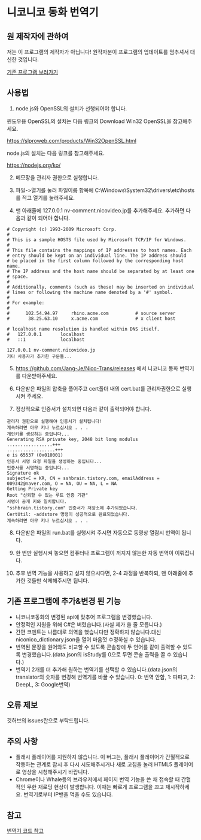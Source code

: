 ﻿# 니코니코 동화 번역기

## 원 제작자에 관하여

저는 이 프로그램의 제작자가 아닙니다! 원작자분이 프로그램의 업데이트를 멈추셔서 대신한 것입니다.

[기존 프로그램 보러가기](https://github.com/009342/Nico-Nico-Video-Translator)

## 사용법

1. node.js와 OpenSSL의 설치가 선행되어야 합니다.

윈도우용 OpenSSL의 설치는 다음 링크의 Download Win32 OpenSSL을 참고해주세요.

https://slproweb.com/products/Win32OpenSSL.html

node.js의 설치는 다음 링크를 참고해주세요.

https://nodejs.org/ko/

2. 메모장을 관리자 권한으로 실행합니다.

3. 파일->열기를 눌러 파일이름 항목에 C:\Windows\System32\drivers\etc\hosts 를 적고 열기를 눌러주세요. 

4. 맨 아래줄에 127.0.0.1 nv-comment.nicovideo.jp를 추가해주세요. 추가하면 다음과 같이 되어야 합니다.
<pre><code># Copyright (c) 1993-2009 Microsoft Corp.
#
# This is a sample HOSTS file used by Microsoft TCP/IP for Windows.
#
# This file contains the mappings of IP addresses to host names. Each
# entry should be kept on an individual line. The IP address should
# be placed in the first column followed by the corresponding host name.
# The IP address and the host name should be separated by at least one
# space.
#
# Additionally, comments (such as these) may be inserted on individual
# lines or following the machine name denoted by a '#' symbol.
#
# For example:
#
#      102.54.94.97     rhino.acme.com          # source server
#       38.25.63.10     x.acme.com              # x client host

# localhost name resolution is handled within DNS itself.
#	127.0.0.1       localhost
#	::1             localhost

127.0.0.1 nv-comment.nicovideo.jp
기타 사용자가 추가한 구문들...</pre></code>

5. https://github.com/Jang-Je/Nico-Trans/releases 에서 니코니코 동화 번역기를 다운받아주세요.

6. 다운받은 파일의 압축을 풀어주고 cert폴더 내의 cert.bat를 관리자권한으로 실행시켜 주세요.

7. 정상적으로 인증서가 설치되면 다음과 같이 출력되어야 합니다.
<pre><code>관리자 권한으로 실행해야 인증서가 설치됩니다!
계속하려면 아무 키나 누르십시오 . . .
개인키를 생성하는 중입니다...
Generating RSA private key, 2048 bit long modulus
.................+++
..................+++
e is 65537 (0x010001)
인증서 서명 요청 파일을 생성하는 중입니다...
인증서를 서명하는 중입니다...
Signature ok
subject=C = KR, CN = sshbrain.tistory.com, emailAddress = 009342@naver.com, O = NA, OU = NA, L = NA
Getting Private key
Root "신뢰할 수 있는 루트 인증 기관"
서명이 공개 키와 일치합니다.
"sshbrain.tistory.com" 인증서가 저장소에 추가되었습니다.
CertUtil: -addstore 명령이 성공적으로 완료되었습니다.
계속하려면 아무 키나 누르십시오 . . .
</pre></code>

8. 다운받은 파일의 run.bat를 실행시켜 주시면 자동으로 동영상 열람시 번역이 됩니다.

9. 한 번만 실행시켜 놓으면 컴퓨터나 프로그램이 꺼지지 않는한 자동 번역이 이뤄집니다.

10. 추후 번역 기능을 사용하고 싶지 않으시다면, 2-4 과정을 반복하되, 맨 아래줄에 추가한 것들만 삭제해주시면 됩니다.

## 기존 프로그램에 추가&변경 된 기능

- 니코니코동화의 변경된 api에 맞추어 프로그램을 변경했습니다.
- 안정적인 지원을 위해 C#은 버렸습니다.(사실 제가 쓸 줄 모릅니다.)
- 간편 코멘트는 나름대로 의역을 했습니다만 정확하지 않습니다.대신 niconico_dictionary.json을 열어 마음껏 수정하실 수 있습니다.
- 번역된 문장을 원어와도 비교할 수 있도록 콘솔창에 두 언어를 같이 출력할 수 있도록 변경했습니다.(data.json의 isStudy를 0으로 두면 콘솔 출력을 끌 수 있습니다.)
- 번역기 2개를 더 추가해 원하는 번역기를 선택할 수 있습니다.(data.json의 translator의 숫자를 변경해 번역기를 바꿀 수 있습니다. 0: 번역 안함, 1: 파파고, 2: DeepL, 3: Google번역)

## 오류 제보
깃허브의 issues란으로 부탁드립니다.

## 주의 사항

- 플래시 플레이어를 지원하지 않습니다. 이 버그는, 플래시 플레이어가 간헐적으로 작동하는 관계로 잠시 후 다시 시도해주시거나 새로 고침을 눌러 HTML5 플레이어로 영상을 시청해주시기 바랍니다.
- Chrome이나 Whale등의 브라우저에서 페이지 번역 기능을 쓴 채 접속할 때 간헐적인 무한 재로딩 현상이 발생합니다. 이때는 빠르게 프로그램을 끄고 재시작하세요. 번역기로부터 IP밴을 먹을 수도 있습니다.

## 참고
[번역기 코드 참고](https://github.com/ttop32/MouseTooltipTranslator)